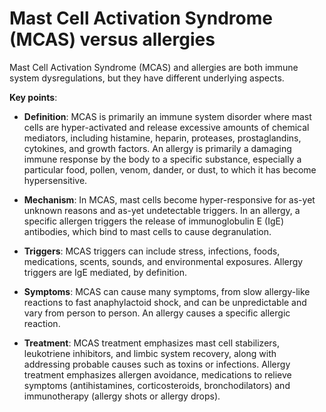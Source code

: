 # Mast Cell Activation Syndrome (MCAS) versus allergies

Mast Cell Activation Syndrome (MCAS) and allergies are both immune system dysregulations, but they have different underlying aspects.

**Key points**:

* **Definition**: MCAS is primarily an immune system disorder where mast cells are hyper-activated and release excessive amounts of chemical mediators, including histamine, heparin, proteases, prostaglandins, cytokines, and growth factors. An allergy is primarily a damaging immune response by the body to a specific substance, especially a particular food, pollen, venom, dander, or dust, to which it has become hypersensitive.

* **Mechanism**: In MCAS, mast cells become hyper-responsive for as-yet unknown reasons and as-yet undetectable triggers. In an allergy, a specific allergen triggers the release of immunoglobulin E (IgE) antibodies, which bind to mast cells to cause degranulation.

* **Triggers**: MCAS triggers can include stress, infections, foods, medications, scents, sounds, and environmental exposures. Allergy triggers are IgE mediated, by definition.

* **Symptoms**: MCAS can cause many symptoms, from slow allergy-like reactions to fast anaphylactoid shock, and can be unpredictable and vary from person to person. An allergy causes a specific allergic reaction.

* **Treatment**: MCAS treatment emphasizes mast cell stabilizers, leukotriene inhibitors, and limbic system recovery, along with addressing probable causes such as toxins or infections. Allergy treatment emphasizes allergen avoidance, medications to relieve symptoms (antihistamines, corticosteroids, bronchodilators) and immunotherapy (allergy shots or allergy drops).
